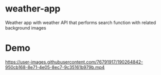 # weather-app
Weather app with weather API that performs search function with related background images

# Demo 

https://user-images.githubusercontent.com/76791917/190264842-950cb168-8e71-4e05-8ec7-9c35161b979b.mp4

